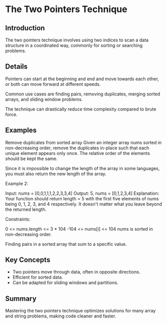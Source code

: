 # The Two Pointers Technique

## Introduction
The two pointers technique involves using two indices to scan a data structure in a coordinated way, commonly for sorting or searching problems.

## Details
Pointers can start at the beginning and end and move towards each other, or both can move forward at different speeds.

Common use cases are finding pairs, removing duplicates, merging sorted arrays, and sliding window problems.

The technique can drastically reduce time complexity compared to brute force.

## Examples
Remove duplicates from sorted array
Given an integer array nums sorted in non-decreasing order, remove the duplicates in-place such that each unique element appears only once. The relative order of the elements should be kept the same.

Since it is impossible to change the length of the array in some languages, you must also return the new length of the array.

Example 2:

Input: nums = [0,0,1,1,1,2,2,3,3,4]
Output: 5, nums = [0,1,2,3,4]
Explanation: Your function should return length = 5 with the first five elements of nums being 0, 1, 2, 3, and 4 respectively. It doesn't matter what you leave beyond the returned length.

Constraints:

0 <= nums.length <= 3 * 104
-104 <= nums[i] <= 104
nums is sorted in non-decreasing order.

Finding pairs in a sorted array that sum to a specific value.

## Key Concepts
- Two pointers move through data, often in opposite directions.  
- Efficient for sorted data.  
- Can be adapted for sliding windows and partitions.

## Summary
Mastering the two pointers technique optimizes solutions for many array and string problems, making code cleaner and faster.
